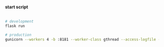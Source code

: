 #### start script

```bash

# development
flask run

# production
gunicorn --workers 4 -b :8181 --worker-class gthread --access-logfile - --error-logfile - runserver:app

```
